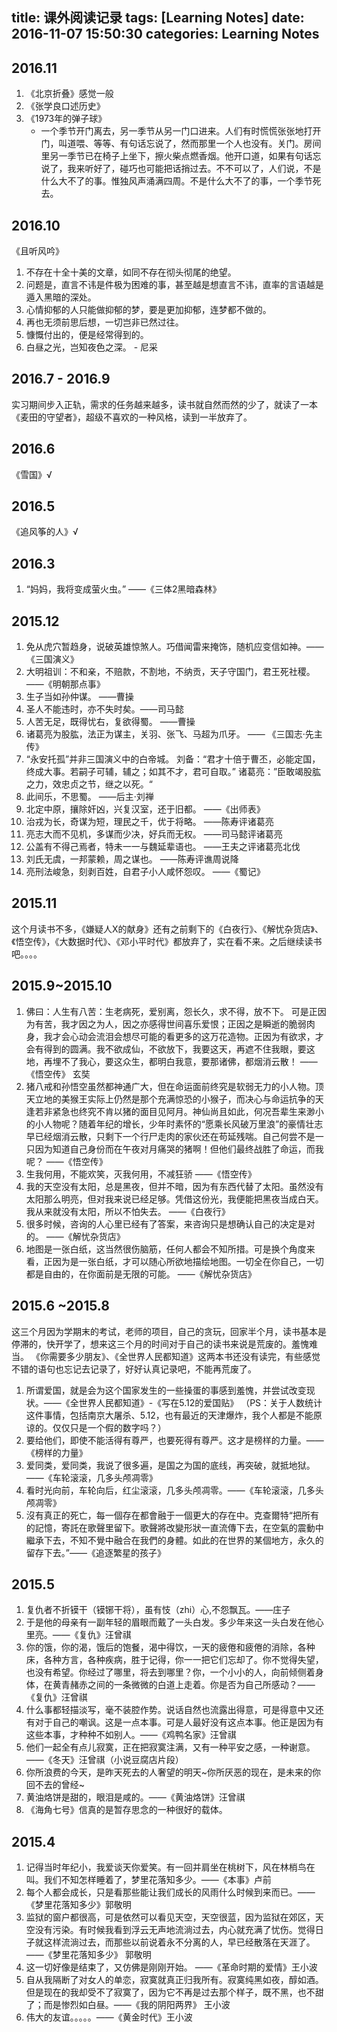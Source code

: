 title: 课外阅读记录
tags: [Learning Notes]
date: 2016-11-07 15:50:30
categories: Learning Notes 
---
## 2016.11
1. 《北京折叠》感觉一般
2. 《张学良口述历史》
3. 《1973年的弹子球》
    - 一个季节开门离去，另一季节从另一门口进来。人们有时慌慌张张地打开门，叫道喂、等等、有句话忘说了，然而那里一个人也没有。关门。房间里另一季节已在椅子上坐下，擦火柴点燃香烟。他开口道，如果有句话忘说了，我来听好了，碰巧也可能把话捎过去。不不可以了，人们说，不是什么大不了的事。惟独风声涌满四周。不是什么大不了的事，一个季节死去。

## 2016.10
《且听风吟》    
1. 不存在十全十美的文章，如同不存在彻头彻尾的绝望。    
2. 问题是，直言不讳是件极为困难的事，甚至越是想直言不讳，直率的言语越是遁入黑暗的深处。    
3. 心情抑郁的人只能做抑郁的梦，要是更加抑郁，连梦都不做的。    
4. 再也无须前思后想，一切岂非已然过往。    
5. 慷慨付出的，便是经常得到的。    
6. 白昼之光，岂知夜色之深。 - 尼采    

## 2016.7 - 2016.9
实习期间步入正轨，需求的任务越来越多，读书就自然而然的少了，就读了一本《麦田的守望者》，超级不喜欢的一种风格，读到一半放弃了。

## 2016.6

《雪国》√

## 2016.5

《追风筝的人》√

## 2016.3

1. “妈妈，我将变成萤火虫。”  ——《三体2黑暗森林》

## 2015.12 

1. 免从虎穴暂趋身，说破英雄惊煞人。巧借闻雷来掩饰，随机应变信如神。——《三国演义》
2. 大明祖训：不和亲，不赔款，不割地，不纳贡，天子守国门，君王死社稷。——《明朝那点事》
3. 生子当如孙仲谋。  ——曹操
4. 圣人不能违时，亦不失时矣。——司马懿
5. 人苦无足，既得忧右，复欲得蜀。 ——曹操
6. 诸葛亮为股肱，法正为谋主，关羽、张飞、马超为爪牙。  —— 《三国志·先主传》
7. “永安托孤”并非三国演义中的白帝城。
    刘备：“君才十倍于曹丕，必能定国，终成大事。若嗣子可辅，辅之；如其不才，君可自取。”
    诸葛亮：”臣敢竭股肱之力，效忠贞之节，继之以死。“ 
8. 此间乐，不思蜀。    ——后主·刘禅
9. 北定中原，攘除奸凶，兴复汉室，还于旧都。 ——《出师表》 
10. 治戎为长，奇谋为短，理民之千，优于将略。  ——陈寿评诸葛亮
11. 亮志大而不见机，多谋而少决，好兵而无权。  ——司马懿评诸葛亮
12. 公盖有不得己焉者，特未一一与魏延辈语也。   ——王夫之评诸葛亮北伐
13. 刘氏无虞，一邦蒙赖，周之谋也。  ——陈寿评谯周说降
14. 亮刑法峻急，刻剥百姓，自君子小人咸怀怨叹。 ——《蜀记》

## 2015.11

这个月读书不多，《嫌疑人X的献身》还有之前剩下的《白夜行》、《解忧杂货店》、《悟空传》，《大数据时代》、《邓小平时代》都放弃了，实在看不来。之后继续读书吧。。。。 

## 2015.9~2015.10

1. 佛曰：人生有八苦：生老病死，爱别离，怨长久，求不得，放不下。 可是正因为有苦，我才因之为人，因之亦感得世间喜乐爱恨；正因之是瞬逝的脆弱肉身，我才会心动会流泪会想尽可能的看更多的这万花造物。正因为有欲求，才会有得到的圆满。我不欲成仙，不欲放下，我要这天，再遮不住我眼，要这地，再埋不了我心，要这众生，都明白我意，要那诸佛，都烟消云散！ ——《悟空传》 玄奘
2. 猪八戒和孙悟空虽然都神通广大，但在命运面前终究是软弱无力的小人物。顶天立地的美猴王实际上仍然是那个充满惊恐的小猴子，而决心与命运抗争的天逢若非紧急也终究不肯以猪的面目见阿月。神仙尚且如此，何况吾辈生来渺小的小人物呢？随着年纪的增长，少年时素怀的“愿乘长风破万里浪”的豪情壮志早已经烟消云散，只剩下一个行尸走肉的家伙还在苟延残喘。自己何尝不是一只因为知道自己身份而在午夜对月痛哭的猪啊！但他们最终战胜了命运，而我呢？   ——《悟空传》 
3. 生我何用，不能欢笑，灭我何用，不减狂骄  ——《悟空传》
4. 我的天空没有太阳，总是黑夜，但并不暗，因为有东西代替了太阳。虽然没有太阳那么明亮，但对我来说已经足够。凭借这份光，我便能把黑夜当成白天。我从来就没有太阳，所以不怕失去。               ——《白夜行》
5. 很多时候，咨询的人心里已经有了答案，来咨询只是想确认自己的决定是对的。             ——《解忧杂货店》
6. 地图是一张白纸，这当然很伤脑筋，任何人都会不知所措。可是换个角度来看，正因为是一张白纸，才可以随心所欲地描绘地图。一切全在你自己，一切都是自由的，在你面前是无限的可能。     ——《解忧杂货店》

## 2015.6 ~2015.8

这三个月因为学期末的考试，老师的项目，自己的贪玩，回家半个月，读书基本是停滞的，快开学了，想来这三个月的时间对于自己的读书来说是荒废的。羞愧难当。
《你需要多少朋友》、《全世界人民都知道》这两本书还没有读完，有些感觉不错的语句也忘记去记录了，好好认真记录吧，不能再荒废了。
1. 所谓爱国，就是会为这个国家发生的一些操蛋的事感到羞愧，并尝试改变现状。——《全世界人民都知道》-《写在5.12的爱国贴》
（PS：关于人数统计这件事情，包括南京大屠杀、5.12，也有最近的天津爆炸，我个人都是不能原谅的。仅仅只是一个假的数字吗？） 
2. 要给他们，即使不能活得有尊严，也要死得有尊严。这才是榜样的力量。——《榜样的力量》
3. 爱同类，爱同类，我说了很多遍，是国之为国的底线，再突破，就抵地狱。——《车轮滚滚，几多头颅凋零》
4. 看时光向前，车轮向后，红尘滚滚，几多头颅凋零。——《车轮滚滚，几多头颅凋零》 
5. 沒有真正的死亡，每一個存在都會融于一個更大的存在中。克查爾特“把所有的記憶，寄託在歌聲里留下。歌聲將改變形狀一直流傳下去，在空氣的震動中繼承下去，不知不覺中融合在我們的身體。如此的在世界的某個地方，永久的留存下去。”——《追逐繁星的孩子》

## 2015.5

1. 复仇者不折镆干（镆铘干将），虽有忮（zhi）心,不怨飘瓦。——庄子
2. 于是他的母亲有一副年轻的眉眼而戴了一头白发。多少年来这一头白发在他心里亮。——《复仇》汪曾祺
3. 你的饿，你的渴，饿后的饱餐，渴中得饮，一天的疲倦和疲倦的消除，各种床，各种方言，各种疾病，胜于记得，你一一把它们忘却了。你不觉得失望，也没有希望。你经过了哪里，将去到哪里？你，一个小小的人，向前倾侧着身体，在黄青赭赤之间的一条微微的白道上走着。你是否为自己所感动？——《复仇》汪曾祺 
4. 什么事都轻描淡写，毫不装腔作势。说话自然也流露出得意，可是得意中又还有对于自己的嘲讽。这是一点本事。可是人最好没有这点本事。他正是因为有这些本事，才种种不如别人。——《鸡鸭名家》汪曾祺
5. 他们一起全有点儿寂寞，正在把寂寞注满，又有一种平安之感，一种谢意。——《冬天》汪曾祺（小说豆腐店片段）
6. 你所浪费的今天，是昨天死去的人奢望的明天~你所厌恶的现在，是未来的你回不去的曾经~
7. 黄油烙饼是甜的，眼泪是咸的。——《黄油烙饼》汪曾祺
8. 《海角七号》信真的是暂存思念的一种很好的载体。
 
## 2015.4

1. 记得当时年纪小，我爱谈天你爱笑。有一回并肩坐在桃树下，风在林梢鸟在叫。我们不知怎样睡着了，梦里花落知多少。——《本事》卢前
2. 每个人都会成长，只是看那些能让我们成长的风雨什么时候到来而已。——《梦里花落知多少》郭敬明
3. 监狱的窗户都很高，可是依然可以看见天空，天空很蓝，因为监狱在郊区，天空没有污染。有时候我看到浮云无声地流淌过去，内心就充满了忧伤。觉得日子就这样流淌过去，而那些以前说着永不分离的人，早已经散落在天涯了。——《梦里花落知多少》 郭敬明
4. 这一切好像是结束了，又仿佛是刚刚开始。 ——《革命时期的爱情》王小波
5. 自从我隔断了对女人的单恋，寂寞就真正归我所有。寂寞纯黑如夜，醇如酒。但是现在的我却受不了寂寞了，因为它不再是过去那个样子，既不黑，也不甜了；而是惨烈如白昼。——《我的阴阳两界》 王小波
6. 伟大的友谊。。。。。——《黄金时代》王小波 
 
 

